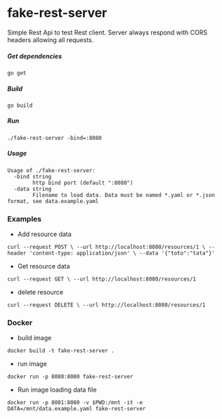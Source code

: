 # fake-rest-server

Simple Rest Api to test Rest client.
Server always respond with CORS headers allowing all requests.

##### Get dependencies
``
go get
``

##### Build

``
go build
``

##### Run

``
./fake-rest-server -bind=:8080
``

##### Usage
``` 
Usage of ./fake-rest-server:
  -bind string
        http bind port (default ":8080")
  -data string
        Filename to load data. Data must be named *.yaml or *.json format, see data.example.yaml
```

### Examples

- Add resource data

``
curl --request POST \
  --url http://localhost:8080/resources/1 \
  --header 'content-type: application/json' \
  --data '{"toto":"tata"}'
``
  
- Get resource data 

``
curl --request GET \
  --url http://localhost:8080/resources/1
``

- delete resource 

``
curl --request DELETE \
  --url http://localhost:8080/resources/1
``

### Docker

- build image

``
docker build -t fake-rest-server .
``

- run image

``
docker run -p 8080:8080 fake-rest-server
``

- Run image loading data file


``
docker run -p 8081:8080 -v $PWD:/mnt -it -e DATA=/mnt/data.example.yaml fake-rest-server
``
